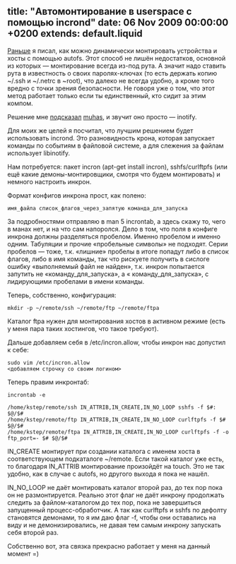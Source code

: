 title: "Автомонтирование в userspace с помощью incrond"
date: 06 Nov 2009 00:00:00 +0200
extends: default.liquid
---
[Раньше](/#!/2009/07/10/avtomontirovanie_sshfscurlftpfs_s_pomoschyu_autofs_v_debiane.html) я писал, как можно динамически монтировать устройства и хосты с помощью autofs. Этот способ не лишён недостатков, основной из которых — монтирование всегда из-под рута. А значит надо ставить рута в известность о своих паролях-ключах (то есть держать копию ~/.ssh и ~/.netrc в ~root), что далеко не всегда удобно, а кроме того вредно с точки зрения безопасности. Не говоря уже о том, что этот метод работает только если ты единственный, кто сидит за этим компом.

Решение мне [подсказал](http://welinux.ru/post/1779/#cmnt29144) [muhas](http://muhas.ru/), и звучит оно просто — inotify.

Для моих же целей я посчитал, что лучшим решением будет использовать incrond. Это разновидность крона, которая запускает команды по событиям в файловой системе, а для слежения за файлам использует libinotify.

Нам потребуется: пакет incron (apt-get install incron), sshfs/curlftpfs (или ещё какие демоны-монтировщики, смотря что будем монтировать) и немного настроить инкрон.

Формат конфигов инкрона прост, как полено:

    имя_файла список_флагов_через_запятую команда_для_запуска

За подробностями отправляю в man 5 incrontab, а здесь скажу то, чего в манах нет, и на что сам напоролся. Дело в том, что поля в конфиге инкрона должны разделяться пробелом. Именно пробелом и именно одним. Табуляции и прочие «пробельные символы» не подходят. Серии пробелов — тоже, т.к. «лишние» пробелы в итоге попадут либо в список флагов, либо в имя команды, так что рискуете получить в сислоге ошибку «выполняемый файл не найден», т.к. инкрон попытается запутить не «команду_для_запуска», а « команду_для_запуска», с лидирующими пробелами в имени команды.

Теперь, собственно, конфигурация:

    mkdir -p ~/remote/ssh ~/remote/ftp ~/remote/ftpa

Каталог ftpa нужен для монтирования хостов в активном режиме (есть у меня пара таких хостингов, что такое требуют).

Дальше добавляем себя в /etc/incron.allow, чтобы инкрон нас допустил к себе:

    sudo vim /etc/incron.allow
    <добавляем строчку со своим логином>

Теперь правим инкронтаб:

    incrontab -e

    /home/kstep/remote/ssh IN_ATTRIB,IN_CREATE,IN_NO_LOOP sshfs -f $#: $@/$#
    /home/kstep/remote/ftp IN_ATTRIB,IN_CREATE,IN_NO_LOOP curlftpfs -f $# $@/$#
    /home/kstep/remote/ftpa IN_ATTRIB,IN_CREATE,IN_NO_LOOP curlftpfs -f -o ftp_port=- $# $@/$#


IN_CREATE монтирует при создании каталога с именем хоста в соответствующем подкаталоге ~/remote. Если такой каталог уже есть, то благодаря IN_ATTRIB монтирование произойдёт на touch. Это не так удобно, как в случае с autofs, но другого выхода я пока не нашёл.

IN_NO_LOOP не даёт монтировать каталог второй раз, до тех пор пока он не размонтируется. Реально этот флаг не даёт инкрону продолжать следить за файлом-каталогом до тех пор, пока не завершиться запущенный процесс-обработчик. А так как curlftpfs и sshfs по дефолту становятся демонами, то я им даю флаг -f, чтобы они оставались на виду и не демонизировались, не давая тем самым инкрону запускать себя второй раз.

Собственно вот, эта связка прекрасно работает у меня на данный момент =)
